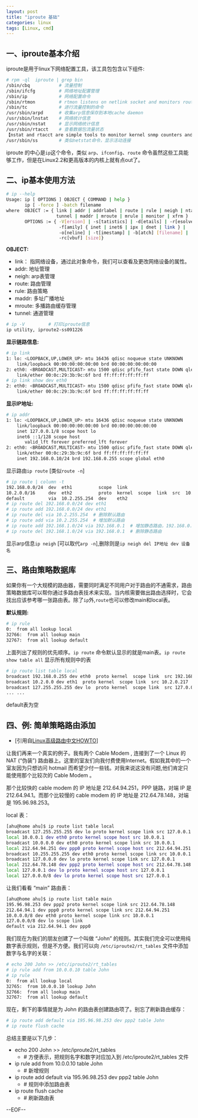 ```yaml
---
layout: post
title: "iproute 基础"
categories: linux
tags: [Linux, cmd]
---
```


## 一、iproute基本介绍

iproute是用于linux下网络配置工具，该工具包包含以下组件:

``` bash
# rpm -ql  iproute | grep bin
/sbin/cbq			# 流量控制
/sbin/ifcfg			# 网络地址配置管理
/sbin/ip			# 网络配置命令
/sbin/rtmon			# rtmon listens on netlink socket and monitors routing table changes.
/sbin/tc			# 进行流量控制的命令
/usr/sbin/arpd		# 收集arp信息保存到本地cache daemon
/usr/sbin/lnstat	# 网络统计信息
/usr/sbin/nstat		# 显示网络统计信息
/usr/sbin/rtacct	# 查看数据包流量状态
【nstat and rtacct are simple tools to monitor kernel snmp counters and network interface statistics.】
/usr/sbin/ss		# 类似netstat命令，显示活动连接
```

iproute 的中心是`ip`这个命令，类似 `arp`、`ifconfig`、`route` 命令虽然这些工具能够工作，但是在Linux2.2和更高版本的内核上就有点out了。

## 二、ip基本使用方法

``` bash
# ip --help
Usage: ip [ OPTIONS ] OBJECT { COMMAND | help }
       ip [ -force ] -batch filename
where  OBJECT := { link | addr | addrlabel | route | rule | neigh | ntable |
                   tunnel | maddr | mroute | mrule | monitor | xfrm }
       OPTIONS := { -V[ersion] | -s[tatistics] | -d[etails] | -r[esolve] |
                    -f[amily] { inet | inet6 | ipx | dnet | link } |
                    -o[neline] | -t[imestamp] | -b[atch] [filename] |
                    -rc[vbuf] [size]}
```

__OBJECT:__

* link：    指网络设备，通过此对象命令，我们可以查看及更改网络设备的属性。
* addr:     地址管理
* neigh:    arp表管理
* route:    路由管理
* rule:     路由策略
* maddr:    多址广播地址
* mroute:   多播路由缓存管理
* tunnel:   通道管理

``` bash
# ip -V 		# 打印iproute信息
ip utility, iproute2-ss091226
```

__显示链路信息:__

``` bash
# ip link
1: lo: <LOOPBACK,UP,LOWER_UP> mtu 16436 qdisc noqueue state UNKNOWN 
    link/loopback 00:00:00:00:00:00 brd 00:00:00:00:00:00
2: eth0: <BROADCAST,MULTICAST> mtu 1500 qdisc pfifo_fast state DOWN qlen 1000
    link/ether 00:0c:29:3b:9c:6f brd ff:ff:ff:ff:ff:ff 
# ip link show dev eth0
2: eth0: <BROADCAST,MULTICAST> mtu 1500 qdisc pfifo_fast state DOWN qlen 1000
    link/ether 00:0c:29:3b:9c:6f brd ff:ff:ff:ff:ff:ff
``` 

__显示IP地址:__

``` bash
# ip addr
1: lo: <LOOPBACK,UP,LOWER_UP> mtu 16436 qdisc noqueue state UNKNOWN 
    link/loopback 00:00:00:00:00:00 brd 00:00:00:00:00:00
    inet 127.0.0.1/8 scope host lo
    inet6 ::1/128 scope host 
       valid_lft forever preferred_lft forever
2: eth0: <BROADCAST,MULTICAST> mtu 1500 qdisc pfifo_fast state DOWN qlen 1000
    link/ether 00:0c:29:3b:9c:6f brd ff:ff:ff:ff:ff:ff
    inet 192.168.0.10/24 brd 192.168.0.255 scope global eth0
```

显示路由`ip route` [类似`route -n`]

``` bash
# ip route | column -t
192.168.0.0/24  dev  eth1          scope  link
10.2.0.0/16     dev  eth2          proto  kernel  scope  link  src  10.2.0.111
default         via  10.2.255.254  dev    eth2
# ip route del 192.168.0.0/24 dev eth1
# ip route add 192.168.0.0/24 dev eth1
# ip route del via 10.2.255.254  # 删除默认路由
# ip route add via 10.2.255.254  # 增加默认路由
# ip route add 192.168.1.0/24 via 192.168.0.1  # 增加静态路由，192.168.0.1为下一跳地址
# ip route del 192.168.1.0/24 via 192.168.0.1  # 删除静态路由
```

显示arp信息`ip neigh` [可以取代`arp -n`],删除则是`ip neigh del IP地址 dev 设备名`

## 三、路由策略数据库

如果你有一个大规模的路由器，需要同时满足不同用户对于路由的不通需求，路由策略数据库可以帮你通过多路由表技术来实现。当内核需要做出路由选择时，它会找出应该参考哪一张路由表。除了`ip`外,`route`也可以修改main和local表。

__默认规则:__

``` bash
# ip rule
0:	from all lookup local 
32766:	from all lookup main 
32767:	from all lookup default
```

上面列出了规则的优先顺序。`ip route` 命令默认显示的就是main表。`ip route show table all` 显示所有规则中的表

``` bash
# ip route list table local
broadcast 192.168.0.255 dev eth0  proto kernel  scope link  src 192.168.0.10 
broadcast 10.2.0.0 dev eth1  proto kernel  scope link  src 10.2.0.217 
broadcast 127.255.255.255 dev lo  proto kernel  scope link  src 127.0.0.1
... ...
```

default表为空

## 四、例: 简单策略路由添加

* [引用自[Linux高级路由中文HOWTO](https://www.google.com.hk/url?sa=t&rct=j&q=&esrc=s&source=web&cd=2&cad=rja&ved=0CDkQFjAB&url=%68%74%74%70%3a%2f%2f%77%77%77%2e%6c%61%72%74%63%2e%6f%72%67%2f%4c%41%52%54%43%2d%7a%68%5f%43%4e%2e%47%42%32%33%31%32%2e%70%64%66&ei=4XeuUc3RPIG1lQW1voGwAg&usg=AFQjCNEI4pFvc81u0hYutCtbC4mEoh44qA&sig2=Txgnxnm1LMqWL87RKUsWDQ)]

让我们再来一个真实的例子。我有两个 Cable Modem , 连接到了一个 Linux 的 NAT (“伪装”) 路由器上。这里的室友们向我付费使用Internet。假如我其中的一个室友因为只想访问 hotmail 而希望少付一些钱。对我来说这没有问题,他们肯定只能使用那个比较次的 Cable Modem 。

那个比较快的 cable modem 的 IP 地址是 212.64.94.251，PPP 链路，对端 IP 是212.64.94.1。而那个比较慢的 cable modem 的 IP 地址是 212.64.78.148，对端是 195.96.98.253。

local 表：

``` bash
[ahu@home ahu]$ ip route list table local
broadcast 127.255.255.255 dev lo proto kernel scope link src 127.0.0.1
local 10.0.0.1 dev eth0 proto kernel scope host src 10.0.0.1
broadcast 10.0.0.0 dev eth0 proto kernel scope link src 10.0.0.1
local 212.64.94.251 dev ppp0 proto kernel scope host src 212.64.94.251
broadcast 10.255.255.255 dev eth0 proto kernel scope link src 10.0.0.1
broadcast 127.0.0.0 dev lo proto kernel scope link src 127.0.0.1
local 212.64.78.148 dev ppp2 proto kernel scope host src 212.64.78.148
local 127.0.0.1 dev lo proto kernel scope host src 127.0.0.1
local 127.0.0.0/8 dev lo proto kernel scope host src 127.0.0.1
```

让我们看看 “main” 路由表：

``` bash
[ahu@home ahu]$ ip route list table main
195.96.98.253 dev ppp2 proto kernel scope link src 212.64.78.148
212.64.94.1 dev ppp0 proto kernel scope link src 212.64.94.251
10.0.0.0/8 dev eth0 proto kernel scope link src 10.0.0.1
127.0.0.0/8 dev lo scope link
default via 212.64.94.1 dev ppp0
```

我们现在为我们的朋友创建了一个叫做 “John” 的规则。其实我们完全可以使用纯数字表示规则，但是不方便。我们可以向 `/etc/iproute2/rt_tables` 文件中添加数字与名字的关联：

``` bash
# echo 200 John >> /etc/iproute2/rt_tables
# ip rule add from 10.0.0.10 table John
# ip rule
0:	from all lookup local 
32765:  from 10.0.0.10 lookup John
32766:	from all lookup main 
32767:	from all lookup default
```

现在，剩下的事情就是为 John 的路由表创建路由项了。别忘了刷新路由缓存：

``` bash
# ip route add default via 195.96.98.253 dev ppp2 table John
# ip route flush cache
```

总结主要是以下几步：

* echo 200 John >> /etc/iproute2/rt_tables
    * \# 方便表示，把规则名字和数字对应加入到 /etc/iproute2/rt_tables 文件
* ip rule add from 10.0.0.10 table John
    * \# 新增规则
* ip route add default via 195.96.98.253 dev ppp2 table John 
    * \# 规则中添加路由表
* ip route flush cache
    * \# 刷新路由表

--EOF--
